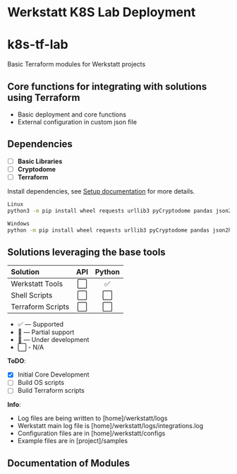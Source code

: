 # Werkstatt K8S Lab Deployment

# k8s-tf-lab

Basic Terraform modules for Werkstatt projects

## Core functions for integrating with solutions using Terraform

- Basic deployment and core functions
- External configuration in custom json file

## Dependencies

- [ ] **Basic Libraries**
- [ ] **Cryptodome**
- [ ] **Terraform**

Install dependencies, see [Setup documentation](docs/SETUP.md) for more details.

```bash
Linux
python3 -m pip install wheel requests urllib3 pyCryptodome pandas json2html jsonpath-ng jsonpath_rw_ext --user
```

```bash
Windows
python -m pip install wheel requests urllib3 pyCryptodome pandas json2html jsonpath-ng jsonpath_rw_ext

```

## Solutions leveraging the base tools

| Solution          | API | Python |
| :---------------- | :-: | :----: |
| Werkstatt Tools   | ⬜  |   ✅   |
| Shell Scripts     | ⬜  |   ⬜   |
| Terraform Scripts | ⬜  |   ⬜   |

- ✅ — Supported
- 🔶 — Partial support
- 🚧 — Under development
- ⬜ - N/A ️

**ToDO**:

- [x] Initial Core Development
- [ ] Build OS scripts
- [ ] Build Terraform scripts

**Info**:

- Log files are being written to [home]/werkstatt/logs
- Werkstatt main log file is [home]/werkstatt/logs/integrations.log
- Configuration files are in [home]/werkstatt/configs
- Example files are in [project]/samples

## Documentation of Modules
